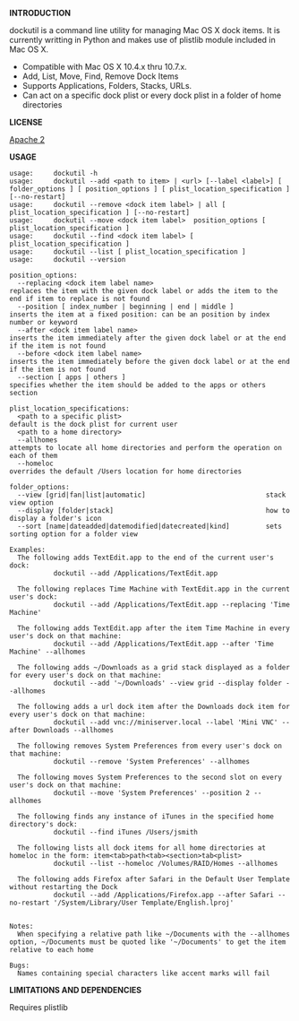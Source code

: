 **INTRODUCTION**

dockutil is a command line utility for managing Mac OS X dock items.
It is currently writting in Python and makes use of plistlib module included in Mac OS X.
- Compatible with Mac OS X 10.4.x thru 10.7.x. 
- Add, List, Move, Find, Remove Dock Items
- Supports Applications, Folders, Stacks, URLs. 
- Can act on a specific dock plist or every dock plist in a folder of home directories

**LICENSE**

[Apache 2](http://www.apache.org/licenses/LICENSE-2.0)

**USAGE**

    usage:     dockutil -h
    usage:     dockutil --add <path to item> | <url> [--label <label>] [ folder_options ] [ position_options ] [ plist_location_specification ] [--no-restart]
    usage:     dockutil --remove <dock item label> | all [ plist_location_specification ] [--no-restart]
    usage:     dockutil --move <dock item label>  position_options [ plist_location_specification ]
    usage:     dockutil --find <dock item label> [ plist_location_specification ]
    usage:     dockutil --list [ plist_location_specification ]
    usage:     dockutil --version
    
    position_options:
      --replacing <dock item label name>                            replaces the item with the given dock label or adds the item to the end if item to replace is not found
      --position [ index_number | beginning | end | middle ]        inserts the item at a fixed position: can be an position by index number or keyword
      --after <dock item label name>                                inserts the item immediately after the given dock label or at the end if the item is not found
      --before <dock item label name>                               inserts the item immediately before the given dock label or at the end if the item is not found
      --section [ apps | others ]                                   specifies whether the item should be added to the apps or others section
    
    plist_location_specifications:
      <path to a specific plist>                                    default is the dock plist for current user
      <path to a home directory>
      --allhomes                                                    attempts to locate all home directories and perform the operation on each of them
      --homeloc                                                     overrides the default /Users location for home directories
    
    folder_options:
      --view [grid|fan|list|automatic]                              stack view option
      --display [folder|stack]                                      how to display a folder's icon
      --sort [name|dateadded|datemodified|datecreated|kind]         sets sorting option for a folder view
    
    Examples:
      The following adds TextEdit.app to the end of the current user's dock:
               dockutil --add /Applications/TextEdit.app
    
      The following replaces Time Machine with TextEdit.app in the current user's dock:
               dockutil --add /Applications/TextEdit.app --replacing 'Time Machine'
    
      The following adds TextEdit.app after the item Time Machine in every user's dock on that machine:
               dockutil --add /Applications/TextEdit.app --after 'Time Machine' --allhomes
    
      The following adds ~/Downloads as a grid stack displayed as a folder for every user's dock on that machine:
               dockutil --add '~/Downloads' --view grid --display folder --allhomes
    
      The following adds a url dock item after the Downloads dock item for every user's dock on that machine:
               dockutil --add vnc://miniserver.local --label 'Mini VNC' --after Downloads --allhomes
    
      The following removes System Preferences from every user's dock on that machine:
               dockutil --remove 'System Preferences' --allhomes
    
      The following moves System Preferences to the second slot on every user's dock on that machine:
               dockutil --move 'System Preferences' --position 2 --allhomes
    
      The following finds any instance of iTunes in the specified home directory's dock:
               dockutil --find iTunes /Users/jsmith
    
      The following lists all dock items for all home directories at homeloc in the form: item<tab>path<tab><section>tab<plist>
               dockutil --list --homeloc /Volumes/RAID/Homes --allhomes
    
      The following adds Firefox after Safari in the Default User Template without restarting the Dock
               dockutil --add /Applications/Firefox.app --after Safari --no-restart '/System/Library/User Template/English.lproj'
    
    
    Notes:
      When specifying a relative path like ~/Documents with the --allhomes option, ~/Documents must be quoted like '~/Documents' to get the item relative to each home
    
    Bugs:
      Names containing special characters like accent marks will fail


**LIMITATIONS AND DEPENDENCIES**

Requires plistlib


